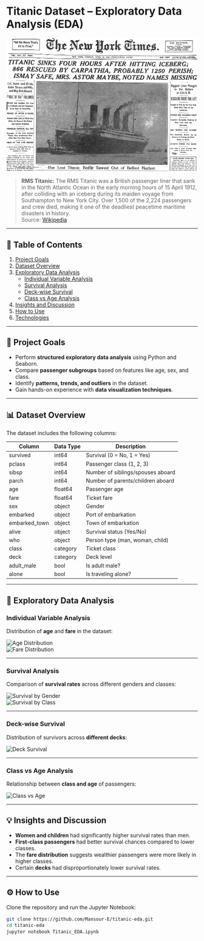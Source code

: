 # Titanic Dataset – Exploratory Data Analysis (EDA)

![Titanic](NYT_titanic.png)

> **RMS Titanic:** The RMS Titanic was a British passenger liner that sank in the North Atlantic Ocean in the early morning hours of 15 April 1912, after colliding with an iceberg during its maiden voyage from Southampton to New York City. Over 1,500 of the 2,224 passengers and crew died, making it one of the deadliest peacetime maritime disasters in history.  
> Source: [Wikipedia](https://en.wikipedia.org/wiki/RMS_Titanic)

---

## 📑 Table of Contents

1. [Project Goals](#-project-goals)  
2. [Dataset Overview](#-dataset-overview)  
3. [Exploratory Data Analysis](#-exploratory-data-analysis)  
   - [Individual Variable Analysis](#individual-variable-analysis)  
   - [Survival Analysis](#survival-analysis)  
   - [Deck-wise Survival](#deck-wise-survival)  
   - [Class vs Age Analysis](#class-vs-age-analysis)  
4. [Insights and Discussion](#-insights-and-discussion)  
5. [How to Use](#-how-to-use)  
6. [Technologies](#-technologies)  

---

## 🎯 Project Goals

- Perform **structured exploratory data analysis** using Python and Seaborn.  
- Compare **passenger subgroups** based on features like age, sex, and class.  
- Identify **patterns, trends, and outliers** in the dataset.  
- Gain hands-on experience with **data visualization techniques**.

---

## 📊 Dataset Overview

The dataset includes the following columns:

| Column        | Data Type | Description |
|---------------|-----------|-------------|
| survived      | int64     | Survival (0 = No, 1 = Yes) |
| pclass        | int64     | Passenger class (1, 2, 3) |
| sibsp         | int64     | Number of siblings/spouses aboard |
| parch         | int64     | Number of parents/children aboard |
| age           | float64   | Passenger age |
| fare          | float64   | Ticket fare |
| sex           | object    | Gender |
| embarked      | object    | Port of embarkation |
| embarked_town | object    | Town of embarkation |
| alive         | object    | Survival status (Yes/No) |
| who           | object    | Person type (man, woman, child) |
| class         | category  | Ticket class |
| deck          | category  | Deck level |
| adult_male    | bool      | Is adult male? |
| alone         | bool      | Is traveling alone? |

---

## 🔎 Exploratory Data Analysis

### Individual Variable Analysis
Distribution of **age** and **fare** in the dataset:

![Age Distribution](charts/age_distribution.png)  
![Fare Distribution](charts/fare_distribution.png)

---

### Survival Analysis
Comparison of **survival rates** across different genders and classes:

![Survival by Gender](charts/survival_by_gender.png)  
![Survival by Class](charts/survival_by_class.png)

---

### Deck-wise Survival
Distribution of survivors across **different decks**:

![Deck Survival](charts/deck_survival.png)

---

### Class vs Age Analysis
Relationship between **class and age** of passengers:

![Class vs Age](charts/class_vs_age.png)

---

## 💡 Insights and Discussion

- **Women and children** had significantly higher survival rates than men.  
- **First-class passengers** had better survival chances compared to lower classes.  
- The **fare distribution** suggests wealthier passengers were more likely in higher classes.  
- Certain **decks** had disproportionately lower survival rates.  

---

## ⚙️ How to Use

Clone the repository and run the Jupyter Notebook:

```bash
git clone https://github.com/Mansour-E/titanic-eda.git
cd titanic-eda
jupyter notebook Titanic_EDA.ipynb
